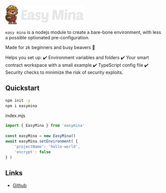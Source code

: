 <img src="./assets/images/logo.png" height="60px">

`easy mina` is a nodejs module to create a bare-bone environment, with less a possible optionated pre-configuration.

Made for zk beginners and busy beavers 🦫

Helps you set up:
:heavy_check_mark: Environment variables and folders
:heavy_check_mark: Your smart contract workspace with a small example
:heavy_check_mark: TypeScript config file
:heavy_check_mark: Security checks to minimize the risk of security exploits.


## Quickstart

```bash
npm init -y
npm i easymina
```


index.mjs
```js
import { EasyMina } from 'easymina'

const easyMina = new EasyMina()
await easyMina.setEnvironment( {
    'projectName': 'hello-world',
    'encrypt': false
} )
```


## Links

- [Github](https://github.com/EasyMina/easyMina) <br>